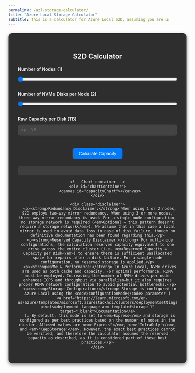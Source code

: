 ```yaml
---
permalink: /azl-storage-calculator/
title: "Azure Local Storage Calculator"
subtitle: This is a calculator for Azure Local S2D, assuming you are using NVMe storage only
---
```


<div class="az-local-calculator">
  <style>
    /* Dark Mode styling for the calculator */
    .az-local-calculator .container {
      background: #2e2e2e;
      border-radius: 12px;
      box-shadow: 0 4px 12px rgba(0, 0, 0, 0.5);
      padding: 30px;
      max-width: 500px;
      width: 100%;
      text-align: center;
      margin: 20px auto;
      color: #f1f1f1;
    }
    .az-local-calculator h1 {
      font-size: 1.5em;
      margin-bottom: 20px;
      color: #f1f1f1;
    }
    .az-local-calculator .slider-container {
      margin: 20px 0;
      text-align: left;
    }
    .az-local-calculator label {
      display: block;
      margin-bottom: 5px;
      font-weight: 600;
      color: #f1f1f1;
    }
    .az-local-calculator input[type=range] {
      width: 100%;
      margin: 10px 0;
    }
    .az-local-calculator input[type=number] {
      width: 100%;
      padding: 8px;
      border: 1px solid #555;
      border-radius: 8px;
      box-sizing: border-box;
      margin-top: 5px;
      background-color: #444;
      color: #f1f1f1;
    }
    .az-local-calculator button {
      background-color: #007aff;
      color: #fff;
      border: none;
      border-radius: 8px;
      padding: 10px 20px;
      font-size: 1em;
      cursor: pointer;
      margin-top: 20px;
    }
    .az-local-calculator button:hover {
      background-color: #005bb5;
    }
    .az-local-calculator .result {
      background: #3e3e3e;
      border-radius: 8px;
      padding: 15px;
      margin-top: 20px;
      text-align: left;
      font-size: 0.95em;
      color: #f1f1f1;
    }
    .az-local-calculator .disclaimer {
      font-size: 0.8em;
      color: #ccc;
      margin-top: 20px;
      text-align: left;
    }
    .az-local-calculator #chartContainer {
      margin-top: 20px;
    }
  </style>

  <div class="container">
    <h2>S2D Calculator</h2>
    <div class="slider-container">
      <label for="nodes">Number of Nodes (<span id="nodesValue">1</span>)</label>
      <input type="range" id="nodes" min="1" max="16" value="1" oninput="document.getElementById('nodesValue').innerText = this.value;">
    </div>
    <div class="slider-container">
      <label for="disks">Number of NVMe Disks per Node (<span id="disksValue">2</span>)</label>
      <input type="range" id="disks" min="2" max="24" value="2" oninput="document.getElementById('disksValue').innerText = this.value;">
    </div>
    <div class="slider-container">
      <label for="capacity">Raw Capacity per Disk (TB)</label>
      <input type="number" id="capacity" placeholder="e.g., 3.5" step="0.1" min="0.1">
    </div>
    <button onclick="calculateCapacity()">Calculate Capacity</button>
    <div id="result" class="result"></div>
    
    <!-- Chart container -->
    <div id="chartContainer">
      <canvas id="capacityChart"></canvas>
    </div>
    
    <div class="disclaimer">
      <p><strong>Redundancy Disclaimer:</strong> When using 1 or 2 nodes, S2D employs two-way mirror redundancy. When using 3 or more nodes, three-way mirror redundancy is used. For a single-node configuration, no storage network is required (<em>Optional – this pattern doesn't require a storage network</em>). We assume that in this case a local mirror is used to avoid data loss in case of disk failure, though no definitive documentation has been found regarding this.</p>
      <p><strong>Reserved Capacity Disclaimer:</strong> For multi-node configurations, the calculation reserves capacity equivalent to one drive across the entire cluster (i.e. <em>Reserved Capacity = Capacity per Disk</em>) to ensure there is sufficient unallocated space for repairs after a disk failure. For a single-node configuration, no reserved storage is applied.</p>
      <p><strong>NVMe & Performance:</strong> In Azure Local, NVMe drives are used as both cache and capacity. For optimal performance, RDMA must be employed. Increasing the number of NVMe drives per node enhances IOPS and throughput via parallelism—but it also requires proper RDMA network configuration to avoid potential bottlenecks.</p>
      <p><strong>Storage Configuration:</strong> Storage is configured in Azure Local using the <code>configurationMode</code> parameter (
        <a href="https://learn.microsoft.com/en-us/azure/templates/microsoft.azurestackhci/clusters/deploymentsettings?pivots=deployment-language-arm-template#storage-1" target="_blank">Documentation</a>
      ). By default, this mode is set to <em>Express</em> and storage is configured as per best practices based on the number of nodes in the cluster. Allowed values are <em>'Express'</em>, <em>'InfraOnly'</em>, and <em>'KeepStorage'</em>. However, the exact best practices cannot be verified, and therefore the calculator assumes the reserved capacity as described, as it is considered part of these best practices.</p>
    </div>
  </div>
  
  <script>
    let chart; // Global variable for Chart.js instance

    function calculateCapacity() {
      var nodes = parseFloat(document.getElementById("nodes").value);
      var disks = parseFloat(document.getElementById("disks").value);
      var capacityPerDisk = parseFloat(document.getElementById("capacity").value);
      
      if (isNaN(nodes) || isNaN(disks) || isNaN(capacityPerDisk) || capacityPerDisk <= 0) {
        alert("Please enter valid values for all fields.");
        return;
      }
      
      // Total Raw Capacity calculation:
      var totalRaw = nodes * disks * capacityPerDisk;
      
      // For a single-node configuration, no reserved capacity is applied.
      // For multi-node clusters, reserve capacity equals one disk's capacity across the entire cluster.
      var reserved = (nodes === 1) ? 0 : capacityPerDisk;
      
      // Effective Capacity available for volumes:
      var effective = totalRaw - reserved;
      
      // Redundancy: 2-way if 1-2 nodes, 3-way if 3+ nodes.
      var redundancyFactor = (nodes < 3) ? 2 : 3;
      
      // Usable Capacity: effective capacity divided by redundancy factor.
      var usable = effective / redundancyFactor;
      
      // Resiliency portion is the remaining effective capacity after accounting for usable capacity.
      var resiliency = effective - usable;
      
      var resultHtml = "<strong>Total Raw Capacity:</strong> " + totalRaw.toFixed(2) + " TB<br>" +
                       "<strong>Reserved Capacity:</strong> " + reserved.toFixed(2) + " TB<br>" +
                       "<strong>Effective Capacity:</strong> " + effective.toFixed(2) + " TB<br>" +
                       "<strong>Redundancy:</strong> " + ((redundancyFactor === 2) ? "Two-Way Mirror" : "Three-Way Mirror") + "<br>" +
                       "<strong>Usable Capacity:</strong> " + usable.toFixed(2) + " TB";
      
      document.getElementById("result").innerHTML = resultHtml;
      
      updateChart(totalRaw, usable, resiliency, reserved);
    }
    
    function updateChart(totalRaw, usable, resiliency, reserved) {
      // Create a single, stacked bar with:
      // - Usable Capacity (leftmost segment, light blue)
      // - Resiliency (middle segment, even lighter blue; represents effective capacity minus usable capacity)
      // - Reserved Capacity (rightmost segment, gray)
      // The sum of these segments equals the total raw capacity.
      const data = {
        labels: ['Capacity'],
        datasets: [
          {
            label: 'Usable Capacity',
            data: [usable],
            backgroundColor: 'rgba(128,191,255,0.9)', // light blue
            stack: 'combined',
            order: 1
          },
          {
            label: 'Resiliency',
            data: [resiliency],
            backgroundColor: 'rgba(179,209,255,0.9)', // even lighter blue
            stack: 'combined',
            order: 2
          },
          {
            label: 'Reserved Capacity',
            data: [reserved],
            backgroundColor: 'rgba(211,211,211,0.9)', // light gray
            stack: 'combined',
            order: 3
          }
        ]
      };
      
      const config = {
        type: 'bar',
        data: data,
        options: {
          indexAxis: 'x',
          responsive: true,
          plugins: {
            legend: {
              position: 'bottom'
            }
          },
          scales: {
            x: {
              stacked: true,
              title: {
                display: true,
                text: 'Capacity (TB)'
              }
            },
            y: {
              stacked: true,
              ticks: {
                display: false
              }
            }
          }
        }
      };
      
      // If a chart exists, destroy it before creating a new one.
      if (chart) {
        chart.destroy();
      }
      const ctx = document.getElementById('capacityChart').getContext('2d');
      chart = new Chart(ctx, config);
    }
  </script>
</div>
